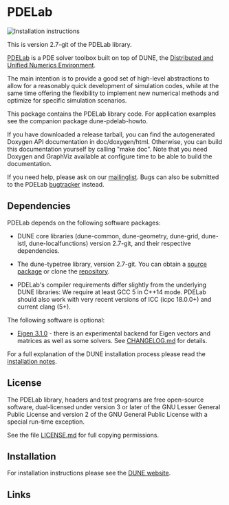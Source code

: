 PDELab
======

![Installation instructions](https://github.com/dune-project/dune-pdelab/workflows/install-test/badge.svg)

This is version 2.7-git of the PDELab library.

[PDELab][0] is a PDE solver toolbox built on top of DUNE, the [Distributed and Unified
Numerics Environment][1].

The main intention is to provide a good set of high-level abstractions to allow
for a reasonably quick development of simulation codes, while at the same time
offering the flexibility to implement new numerical methods and optimize for
specific simulation scenarios.

This package contains the PDELab library code. For application examples see the
companion package dune-pdelab-howto.

If you have downloaded a release tarball, you can find the autogenerated Doxygen
API documentation in doc/doxygen/html. Otherwise, you can build this documentation
yourself by calling "make doc". Note that you need Doxygen and GraphViz available at
configure time to be able to build the documentation.

If you need help, please ask on our [mailinglist][8]. Bugs can also be submitted
to the PDELab [bugtracker][9] instead.

Dependencies
------------

PDELab depends on the following software packages:

* DUNE core libraries (dune-common, dune-geometry, dune-grid, dune-istl,
  dune-localfunctions) version 2.7-git, and their respective dependencies.

* The dune-typetree library, version 2.7-git. You can obtain a [source package][0] or
  clone the [repository][10].

* PDELab's compiler requirements differ slightly from the underlying DUNE
  libraries: We require at least GCC 5 in C++14 mode. PDELab should also work
  with very recent versions of ICC (icpc 18.0.0+) and current clang (5+).

The following software is optional:

* [Eigen 3.1.0][6] - there is an experimental backend for Eigen vectors and
  matrices as well as some solvers. See [CHANGELOG.md][11] for details.

For a full explanation of the DUNE installation process please read
the [installation notes][2].

License
-------

The PDELab library, headers and test programs are free open-source software,
dual-licensed under version 3 or later of the GNU Lesser General Public License
and version 2 of the GNU General Public License with a special run-time exception.

See the file [LICENSE.md][12] for full copying permissions.

Installation
------------

For installation instructions please see the [DUNE website][1].

Links
-----

 [0]: https://dune-project.org/modules/dune-pdelab/
 [1]: http://www.dune-project.org
 [2]: https://dune-project.org/doc/beginners-resources-pdelab/
 [4]: http://gcc.gnu.org/onlinedocs/libstdc++/faq.html#faq.license
 [6]: http://eigen.tuxfamily.org
 [8]: http://lists.dune-project.org/mailman/listinfo/dune-pdelab
 [9]: http://gitlab.dune-project.org/pdelab/dune-pdelab/issues
[10]: http://gitlab.dune-project.org/pdelab/dune-typetree
[11]: CHANGELOG.md
[12]: LICENSE.md
